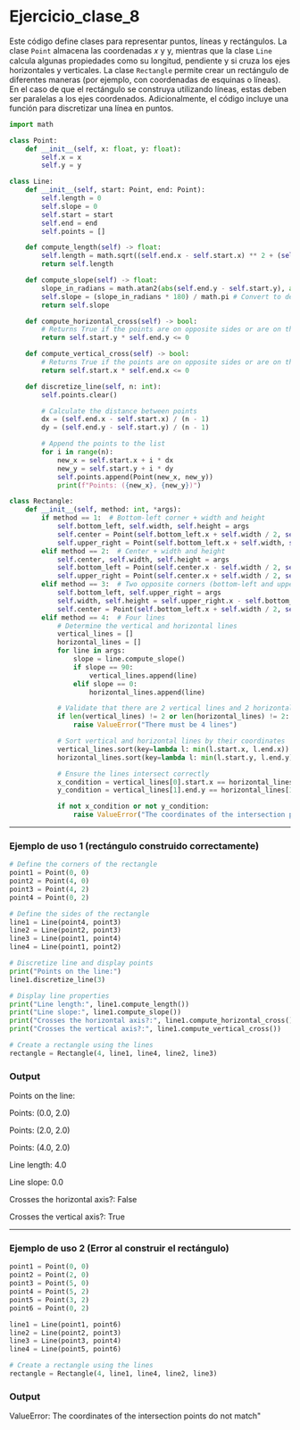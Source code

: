 # Ejercicio_clase_8

Este código define clases para representar puntos, líneas y rectángulos. La clase `Point` almacena las coordenadas 𝑥 y y, mientras que la clase `Line` calcula algunas propiedades como su longitud, pendiente y si cruza los ejes horizontales y verticales. La clase `Rectangle` permite crear un rectángulo de diferentes maneras (por ejemplo, con coordenadas de esquinas o líneas). En el caso de que el rectángulo se construya utilizando líneas, estas deben ser paralelas a los ejes coordenados. Adicionalmente, el código incluye una función para discretizar una línea en puntos. 

``` python
import math

class Point:
    def __init__(self, x: float, y: float):
        self.x = x
        self.y = y

class Line:
    def __init__(self, start: Point, end: Point):
        self.length = 0
        self.slope = 0
        self.start = start
        self.end = end
        self.points = []

    def compute_length(self) -> float:
        self.length = math.sqrt((self.end.x - self.start.x) ** 2 + (self.end.y - self.start.y) ** 2)
        return self.length

    def compute_slope(self) -> float:
        slope_in_radians = math.atan2(abs(self.end.y - self.start.y), abs(self.end.x - self.start.x))
        self.slope = (slope_in_radians * 180) / math.pi # Convert to degrees
        return self.slope

    def compute_horizontal_cross(self) -> bool:
        # Returns True if the points are on opposite sides or are on the horizontal axis
        return self.start.y * self.end.y <= 0

    def compute_vertical_cross(self) -> bool:
        # Returns True if the points are on opposite sides or are on the vertical axis
        return self.start.x * self.end.x <= 0

    def discretize_line(self, n: int):
        self.points.clear()

        # Calculate the distance between points
        dx = (self.end.x - self.start.x) / (n - 1)
        dy = (self.end.y - self.start.y) / (n - 1)

        # Append the points to the list
        for i in range(n):
            new_x = self.start.x + i * dx
            new_y = self.start.y + i * dy
            self.points.append(Point(new_x, new_y))
            print(f"Points: ({new_x}, {new_y})")

class Rectangle:
    def __init__(self, method: int, *args):
        if method == 1:  # Bottom-left corner + width and height
            self.bottom_left, self.width, self.height = args
            self.center = Point(self.bottom_left.x + self.width / 2, self.bottom_left.y + self.height / 2)
            self.upper_right = Point(self.bottom_left.x + self.width, self.bottom_left.y + self.height)
        elif method == 2:  # Center + width and height
            self.center, self.width, self.height = args
            self.bottom_left = Point(self.center.x - self.width / 2, self.center.y - self.height / 2)
            self.upper_right = Point(self.center.x + self.width / 2, self.center.y + self.height / 2)
        elif method == 3:  # Two opposite corners (bottom-left and upper-right)
            self.bottom_left, self.upper_right = args
            self.width, self.height = self.upper_right.x - self.bottom_left.x, self.upper_right.y - self.bottom_left.y
            self.center = Point(self.bottom_left.x + self.width / 2, self.bottom_left.y + self.height / 2)
        elif method == 4:  # Four lines
            # Determine the vertical and horizontal lines
            vertical_lines = []
            horizontal_lines = []
            for line in args:
                slope = line.compute_slope()
                if slope == 90:
                    vertical_lines.append(line)
                elif slope == 0:
                    horizontal_lines.append(line)

            # Validate that there are 2 vertical lines and 2 horizontal lines
            if len(vertical_lines) != 2 or len(horizontal_lines) != 2:
                raise ValueError("There must be 4 lines")

            # Sort vertical and horizontal lines by their coordinates
            vertical_lines.sort(key=lambda l: min(l.start.x, l.end.x))
            horizontal_lines.sort(key=lambda l: min(l.start.y, l.end.y))

            # Ensure the lines intersect correctly
            x_condition = vertical_lines[0].start.x == horizontal_lines[0].start.x or vertical_lines[0].start.x == horizontal_lines[0].end.x
            y_condition = vertical_lines[1].end.y == horizontal_lines[1].start.y or vertical_lines[1].end.y == horizontal_lines[1].end.y

            if not x_condition or not y_condition:
                raise ValueError("The coordinates of the intersection points do not match")
```
___
### Ejemplo de uso 1 (rectángulo construido correctamente)
``` python
# Define the corners of the rectangle
point1 = Point(0, 0)
point2 = Point(4, 0)
point3 = Point(4, 2)
point4 = Point(0, 2)

# Define the sides of the rectangle
line1 = Line(point4, point3)
line2 = Line(point2, point3)
line3 = Line(point1, point4)
line4 = Line(point1, point2)

# Discretize line and display points
print("Points on the line:")
line1.discretize_line(3)

# Display line properties
print("Line length:", line1.compute_length())
print("Line slope:", line1.compute_slope())
print("Crosses the horizontal axis?:", line1.compute_horizontal_cross())
print("Crosses the vertical axis?:", line1.compute_vertical_cross())

# Create a rectangle using the lines 
rectangle = Rectangle(4, line1, line4, line2, line3)
```

### Output
Points on the line:

Points: (0.0, 2.0)

Points: (2.0, 2.0)

Points: (4.0, 2.0)

Line length: 4.0

Line slope: 0.0

Crosses the horizontal axis?: False

Crosses the vertical axis?: True

___
### Ejemplo de uso 2 (Error al construir el rectángulo)
``` python
point1 = Point(0, 0)
point2 = Point(2, 0)
point3 = Point(5, 0)
point4 = Point(5, 2)
point5 = Point(3, 2)
point6 = Point(0, 2)

line1 = Line(point1, point6)
line2 = Line(point2, point3)
line3 = Line(point3, point4)
line4 = Line(point5, point6)

# Create a rectangle using the lines 
rectangle = Rectangle(4, line1, line4, line2, line3)
```

### Output
ValueError: The coordinates of the intersection points do not match"



